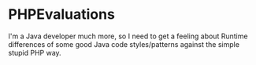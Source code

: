 # PHPEvaluations
I'm a Java developer much more, so I need to get a feeling about Runtime differences of some good Java code styles/patterns against the simple stupid PHP way.
